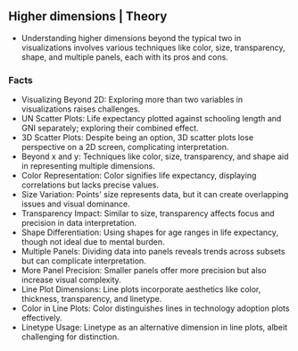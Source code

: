 ## Higher dimensions | Theory
- Understanding higher dimensions beyond the typical two in visualizations involves various techniques like color, size, transparency, shape, and multiple panels, each with its pros and cons.

### Facts
- Visualizing Beyond 2D: Exploring more than two variables in visualizations raises challenges.
- UN Scatter Plots: Life expectancy plotted against schooling length and GNI separately; exploring their combined effect.
- 3D Scatter Plots: Despite being an option, 3D scatter plots lose perspective on a 2D screen, complicating interpretation.
- Beyond x and y: Techniques like color, size, transparency, and shape aid in representing multiple dimensions.
- Color Representation: Color signifies life expectancy, displaying correlations but lacks precise values.
- Size Variation: Points' size represents data, but it can create overlapping issues and visual dominance.
- Transparency Impact: Similar to size, transparency affects focus and precision in data interpretation.
- Shape Differentiation: Using shapes for age ranges in life expectancy, though not ideal due to mental burden.
- Multiple Panels: Dividing data into panels reveals trends across subsets but can complicate interpretation.
- More Panel Precision: Smaller panels offer more precision but also increase visual complexity.
- Line Plot Dimensions: Line plots incorporate aesthetics like color, thickness, transparency, and linetype.
- Color in Line Plots: Color distinguishes lines in technology adoption plots effectively.
- Linetype Usage: Linetype as an alternative dimension in line plots, albeit challenging for distinction.
